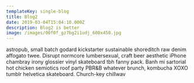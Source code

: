 ```yaml
---
templateKey: single-blog
title: Blog2
date: 2019-03-04T15:04:10.000Z
description: Blog2 is better
image: /images/00f0f_gz7bg2i1udj_600x450.jpg
---
```

astropub, small batch godard kickstarter sustainable shoreditch raw denim affogato twee. Disrupt normcore lumbersexual, craft beer aesthetic iPhone chambray irony glossier vinyl skateboard tbh fanny pack. Banh mi sartorial hot chicken semiotics roof party PBR&B whatever brunch, kombucha XOXO tumblr helvetica skateboard. Church-key chillwav
